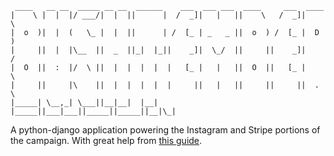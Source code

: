      ____   __ __  _____ __ __  ______    ___  ___ ___  ____     ___  ____  
    |    \ |  |  |/ ___/|  |  ||      |  /  _]|   |   ||    \   /  _]|    \ 
    |  o  )|  |  (   \_ |  |  ||      | /  [_ | _   _ ||  o  ) /  [_ |  D  )
    |     ||  |  |\__  ||  _  ||_|  |_||    _]|  \_/  ||     ||    _]|    / 
    |  O  ||  :  |/  \ ||  |  |  |  |  |   [_ |   |   ||  O  ||   [_ |    \ 
    |     ||     |\    ||  |  |  |  |  |     ||   |   ||     ||     ||  .  \
    |_____| \__,_| \___||__|__|  |__|  |_____||___|___||_____||_____||__|\_|
                                                                            

A python-django application powering the Instagram and Stripe portions of the campaign. With great help from [this guide](https://realpython.com/blog/python/deploying-a-django-app-to-aws-elastic-beanstalk/).

